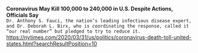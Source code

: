 **Coronavirus May Kill 100,000 to 240,000 in U.S. Despite Actions, Officials Say**\
`Dr. Anthony S. Fauci, the nation’s leading infectious disease expert, and Dr. Deborah L. Birx, who is coordinating the response, called it “our real number” but pledged to try to reduce it.`\
https://nytimes.com/2020/03/31/us/politics/coronavirus-death-toll-united-states.html?searchResultPosition=10

